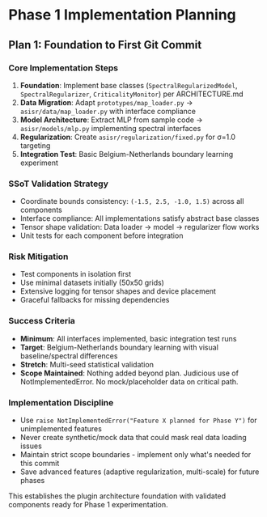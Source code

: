 # Phase 1 Implementation Planning

## Plan 1: Foundation to First Git Commit

### **Core Implementation Steps**
1. **Foundation**: Implement base classes (`SpectralRegularizedModel`, `SpectralRegularizer`, `CriticalityMonitor`) per ARCHITECTURE.md
2. **Data Migration**: Adapt `prototypes/map_loader.py` → `asisr/data/map_loader.py` with interface compliance
3. **Model Architecture**: Extract MLP from sample code → `asisr/models/mlp.py` implementing spectral interfaces
4. **Regularization**: Create `asisr/regularization/fixed.py` for σ=1.0 targeting
5. **Integration Test**: Basic Belgium-Netherlands boundary learning experiment

### **SSoT Validation Strategy**
- Coordinate bounds consistency: `(-1.5, 2.5, -1.0, 1.5)` across all components
- Interface compliance: All implementations satisfy abstract base classes
- Tensor shape validation: Data loader → model → regularizer flow works
- Unit tests for each component before integration

### **Risk Mitigation**
- Test components in isolation first
- Use minimal datasets initially (50x50 grids)
- Extensive logging for tensor shapes and device placement
- Graceful fallbacks for missing dependencies

### **Success Criteria**
- **Minimum**: All interfaces implemented, basic integration test runs
- **Target**: Belgium-Netherlands boundary learning with visual baseline/spectral differences
- **Stretch**: Multi-seed statistical validation
- **Scope Maintained**: Nothing added beyond plan. Judicious use of NotImplementedError. No mock/placeholder data on critical path.

### **Implementation Discipline**
- Use `raise NotImplementedError("Feature X planned for Phase Y")` for unimplemented features
- Never create synthetic/mock data that could mask real data loading issues
- Maintain strict scope boundaries - implement only what's needed for this commit
- Save advanced features (adaptive regularization, multi-scale) for future phases

This establishes the plugin architecture foundation with validated components ready for Phase 1 experimentation.